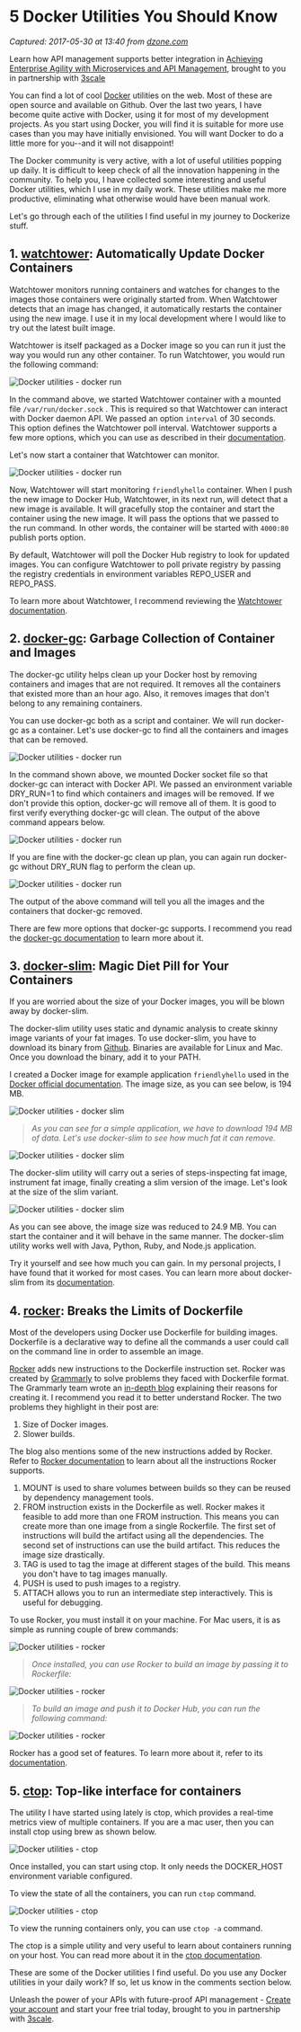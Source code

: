 # 5 Docker Utilities You Should Know

_Captured: 2017-05-30 at 13:40 from [dzone.com](https://dzone.com/articles/5-docker-utilities-you-should-know?edition=301096&utm_source=Daily%20Digest&utm_medium=email&utm_campaign=dd%202017-05-26)_

Learn how API management supports better integration in [Achieving Enterprise Agility with Microservices and API Management](https://dzone.com/go?i=126027&u=http%3A%2F%2Fpages.3scale.net%2Fmicroservices-api-management-dzinteg.html), brought to you in partnership with [3scale](https://dzone.com/go?i=126027&u=https%3A%2F%2Fwww.3scale.net%2F%3Futm_campaign%3Ddzintegration%26utm_source%3Ddzoneint%26utm_content%3Dbumper)

You can find a lot of cool [Docker](https://xebialabs.com/plugins/docker/) utilities on the web. Most of these are open source and available on Github. Over the last two years, I have become quite active with Docker, using it for most of my development projects. As you start using Docker, you will find it is suitable for more use cases than you may have initially envisioned. You will want Docker to do a little more for you--and it will not disappoint!

The Docker community is very active, with a lot of useful utilities popping up daily. It is difficult to keep check of all the innovation happening in the community. To help you, I have collected some interesting and useful Docker utilities, which I use in my daily work. These utilities make me more productive, eliminating what otherwise would have been manual work.

Let's go through each of the utilities I find useful in my journey to Dockerize stuff.

## 1\. [watchtower](https://github.com/v2tec/watchtower): Automatically Update Docker Containers

Watchtower monitors running containers and watches for changes to the images those containers were originally started from. When Watchtower detects that an image has changed, it automatically restarts the container using the new image. I use it in my local development where I would like to try out the latest built image.

Watchtower is itself packaged as a Docker image so you can run it just the way you would run any other container. To run Watchtower, you would run the following command:

![Docker utilities - docker run](https://i1.wp.com/blog.xebialabs.com/wp-content/uploads/2017/05/Screen-Shot-2017-05-08-at-9.50.47-AM.png?resize=1456%2C164&ssl=1)

In the command above, we started Watchtower container with a mounted file `/var/run/docker.sock` . This is required so that Watchtower can interact with Docker daemon API. We passed an option `interval` of 30 seconds. This option defines the Watchtower poll interval. Watchtower supports a few more options, which you can use as described in their [documentation](https://github.com/v2tec/watchtower#options).

Let's now start a container that Watchtower can monitor.

![Docker utilities - docker run](https://i1.wp.com/blog.xebialabs.com/wp-content/uploads/2017/05/Screen-Shot-2017-05-08-at-9.56.47-AM.png?resize=1470%2C168&ssl=1)

Now, Watchtower will start monitoring `friendlyhello` container. When I push the new image to Docker Hub, Watchtower, in its next run, will detect that a new image is available. It will gracefully stop the container and start the container using the new image. It will pass the options that we passed to the run command. In other words, the container will be started with `4000:80` publish ports option.

By default, Watchtower will poll the Docker Hub registry to look for updated images. You can configure Watchtower to poll private registry by passing the registry credentials in environment variables REPO_USER and REPO_PASS.

To learn more about Watchtower, I recommend reviewing the [Watchtower documentation](https://github.com/v2tec/watchtower/blob/master/README.md).

## 2\. [docker-gc](https://github.com/spotify/docker-gc): Garbage Collection of Container and Images

The docker-gc utility helps clean up your Docker host by removing containers and images that are not required. It removes all the containers that existed more than an hour ago. Also, it removes images that don't belong to any remaining containers.

You can use docker-gc both as a script and container. We will run docker-gc as a container. Let's use docker-gc to find all the containers and images that can be removed.

![Docker utilities - docker run](https://i0.wp.com/blog.xebialabs.com/wp-content/uploads/2017/05/Screen-Shot-2017-05-08-at-10.11.43-AM.png?resize=1468%2C176&ssl=1)

In the command shown above, we mounted Docker socket file so that docker-gc can interact with Docker API. We passed an environment variable DRY_RUN=1 to find which containers and images will be removed. If we don't provide this option, docker-gc will remove all of them. It is good to first verify everything docker-gc will clean. The output of the above command appears below.

![Docker utilities - docker run](https://i1.wp.com/blog.xebialabs.com/wp-content/uploads/2017/05/Screen-Shot-2017-05-08-at-10.13.25-AM.png?resize=1468%2C964&ssl=1)

If you are fine with the docker-gc clean up plan, you can again run docker-gc without DRY_RUN flag to perform the clean up.

![Docker utilities - docker run](https://i0.wp.com/blog.xebialabs.com/wp-content/uploads/2017/05/Screen-Shot-2017-05-08-at-10.14.53-AM.png?resize=1460%2C180&ssl=1)

The output of the above command will tell you all the images and the containers that docker-gc removed.

There are few more options that docker-gc supports. I recommend you read the [docker-gc documentation](https://github.com/spotify/docker-gc/blob/master/README.md) to learn more about it.

## 3\. [docker-slim](https://github.com/docker-slim/docker-slim): Magic Diet Pill for Your Containers

If you are worried about the size of your Docker images, you will be blown away by docker-slim.

The docker-slim utility uses static and dynamic analysis to create skinny image variants of your fat images. To use docker-slim, you have to download its binary from [Github](https://github.com/docker-slim/docker-slim/releases). Binaries are available for Linux and Mac. Once you download the binary, add it to your PATH.

I created a Docker image for example application `friendlyhello` used in the [Docker official documentation](https://docs.docker.com/get-started/). The image size, as you can see below, is 194 MB.

![Docker utilities - docker slim](https://i0.wp.com/blog.xebialabs.com/wp-content/uploads/2017/05/Screen-Shot-2017-05-08-at-10.22.14-AM.png?resize=1456%2C164&ssl=1)

> _As you can see for a simple application, we have to download 194 MB of data. Let's use docker-slim to see how much fat it can remove._

![Docker utilities - docker slim](https://i1.wp.com/blog.xebialabs.com/wp-content/uploads/2017/05/Screen-Shot-2017-05-08-at-10.24.39-AM.png?resize=1464%2C116&ssl=1)

The docker-slim utility will carry out a series of steps-inspecting fat image, instrument fat image, finally creating a slim version of the image. Let's look at the size of the slim variant.

![Docker utilities - docker slim](https://i2.wp.com/blog.xebialabs.com/wp-content/uploads/2017/05/Screen-Shot-2017-05-08-at-10.24.50-AM.png?resize=1462%2C276&ssl=1)

As you can see above, the image size was reduced to 24.9 MB. You can start the container and it will behave in the same manner. The docker-slim utility works well with Java, Python, Ruby, and Node.js application.

Try it yourself and see how much you can gain. In my personal projects, I have found that it worked for most cases. You can learn more about docker-slim from its [documentation](https://github.com/docker-slim/docker-slim/blob/master/README.md).

## 4\. [rocker](https://github.com/grammarly/rocker): Breaks the Limits of Dockerfile

Most of the developers using Docker use Dockerfile for building images. Dockerfile is a declarative way to define all the commands a user could call on the command line in order to assemble an image.

[Rocker](https://github.com/grammarly/rocker) adds new instructions to the Dockerfile instruction set. Rocker was created by [Grammarly](https://tech.grammarly.com/blog/posts/Making-Docker-Rock-at-Grammarly.html) to solve problems they faced with Dockerfile format. The Grammarly team wrote an [in-depth blog](https://tech.grammarly.com/blog/posts/Making-Docker-Rock-at-Grammarly.html) explaining their reasons for creating it. I recommend you read it to better understand Rocker. The two problems they highlight in their post are:

  1. Size of Docker images.
  2. Slower builds.

The blog also mentions some of the new instructions added by Rocker. Refer to [Rocker documentation](https://github.com/grammarly/rocker/blob/master/README.md) to learn about all the instructions Rocker supports.

  1. MOUNT is used to share volumes between builds so they can be reused by dependency management tools.
  2. FROM instruction exists in the Dockerfile as well. Rocker makes it feasible to add more than one FROM instruction. This means you can create more than one image from a single Rockerfile. The first set of instructions will build the artifact using all the dependencies. The second set of instructions can use the build artifact. This reduces the image size drastically.
  3. TAG is used to tag the image at different stages of the build. This means you don't have to tag images manually.
  4. PUSH is used to push images to a registry.
  5. ATTACH allows you to run an intermediate step interactively. This is useful for debugging.

To use Rocker, you must install it on your machine. For Mac users, it is as simple as running couple of brew commands:

![Docker utilities - rocker](https://i1.wp.com/blog.xebialabs.com/wp-content/uploads/2017/05/Screen-Shot-2017-05-08-at-10.32.32-AM.png?resize=1464%2C168&ssl=1)

> _Once installed, you can use Rocker to build an image by passing it to Rockerfile:_

![Docker utilities - rocker](https://i2.wp.com/blog.xebialabs.com/wp-content/uploads/2017/05/Screen-Shot-2017-05-08-at-10.32.39-AM.png?resize=1464%2C512&ssl=1)

> _To build an image and push it to Docker Hub, you can run the following command:_

![Docker utilities - rocker](https://i1.wp.com/blog.xebialabs.com/wp-content/uploads/2017/05/Screen-Shot-2017-05-08-at-10.32.46-AM.png?resize=1460%2C122&ssl=1)

Rocker has a good set of features. To learn more about it, refer to its [documentation](https://github.com/grammarly/rocker/blob/master/README.md).

## 5\. [ctop](https://github.com/bcicen/ctop): Top-like interface for containers

The utility I have started using lately is ctop, which provides a real-time metrics view of multiple containers. If you are a mac user, then you can install ctop using brew as shown below.

![Docker utilities - ctop](https://i1.wp.com/blog.xebialabs.com/wp-content/uploads/2017/05/Screen-Shot-2017-05-08-at-10.41.24-AM.png?resize=1452%2C122&ssl=1)

Once installed, you can start using ctop. It only needs the DOCKER_HOST environment variable configured.

To view the state of all the containers, you can run `ctop` command.

![Docker utilities - ctop ](https://i0.wp.com/blog.xebialabs.com/wp-content/uploads/2017/05/Screen-Shot-2017-05-08-at-10.41.31-AM.png?resize=1452%2C258&ssl=1)

To view the running containers only, you can use `ctop -a` command.

The ctop is a simple utility and very useful to learn about containers running on your host. You can read more about it in the [ctop documentation](https://github.com/bcicen/ctop/blob/master/README.md).

These are some of the Docker utilities I find useful. Do you use any Docker utilities in your daily work? If so, let us know in the comments section below.

Unleash the power of your APIs with future-proof API management - [Create your account](https://dzone.com/go?i=126028&u=http%3A%2F%2Fpages.3scale.net%2Ffuture-proof-api-management-dzinteg.html) and start your free trial today, brought to you in partnership with [3scale](https://dzone.com/go?i=126028&u=https%3A%2F%2Fwww.3scale.net%2F%3Futm_campaign%3Ddzintegration%26utm_source%3Ddzoneint%26utm_content%3Dbumper).
